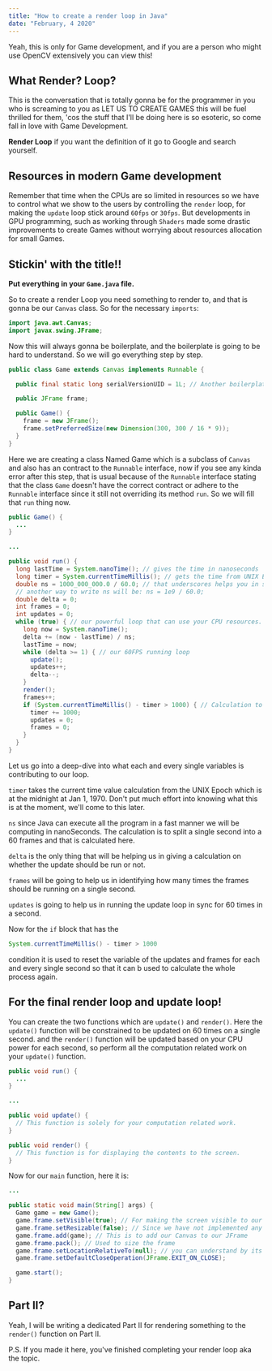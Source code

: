 ```yaml
---
title: "How to create a render loop in Java"
date: "February, 4 2020"
---
```


Yeah, this is only for Game development, and if you are a person who might use OpenCV extensively you can view this!

## What Render? Loop?

This is the conversation that is totally gonna be for the programmer in you who is screaming to you as LET US TO CREATE GAMES this will be fuel thrilled for them, 'cos the stuff that I'll be doing here is so esoteric, so come fall in love with Game Development.

**Render Loop** if you want the definition of it go to Google and search yourself.

## Resources in modern Game development

Remember that time when the CPUs are so limited in resources so we have to control what we show to the users by controlling the `render` loop, for making the `update` loop stick around `60fps` or `30fps`. But developments in GPU programming, such as working through `Shaders` made some drastic improvements to create Games without worrying about resources allocation for small Games.

## Stickin' with the title!!

**Put everything in your `Game.java` file.**

So to create a render Loop you need something to render to, and that is gonna be our `Canvas` class. So for the necessary `imports`:

```java
import java.awt.Canvas;
import javax.swing.JFrame;
```

Now this will always gonna be boilerplate, and the boilerplate is going to be hard to understand.
So we will go everything step by step.

```java
public class Game extends Canvas implements Runnable {

  public final static long serialVersionUID = 1L; // Another boilerplate because of Canvas(class)

  public JFrame frame;

  public Game() {
    frame = new JFrame();
    frame.setPreferredSize(new Dimension(300, 300 / 16 * 9));
  }
}
```
Here we are creating a class Named Game which is a subclass of `Canvas` and also has an contract to the `Runnable` interface, now if you see any kinda error after this step, that is usual because of the `Runnable` interface stating that the class `Game` doesn't have the correct contract or adhere to the `Runnable` interface since it still not overriding its method `run`. So we will fill that `run` thing now.

```java
public Game() {
  ...
}

...

public void run() {
  long lastTime = System.nanoTime(); // gives the time in nanoseconds
  long timer = System.currentTimeMillis(); // gets the time from UNIX Epoch Jan 1, 1970
  double ns = 1000_000_000.0 / 60.0; // that underscores helps you in showing how much zeros are there
  // another way to write ns will be: ns = 1e9 / 60.0;
  double delta = 0;
  int frames = 0;
  int updates = 0;
  while (true) { // our powerful loop that can use your CPU resources.
    long now = System.nanoTime();
    delta += (now - lastTime) / ns;
    lastTime = now;
    while (delta >= 1) { // our 60FPS running loop
      update();
      updates++;
      delta--;
    }
    render();
    frames++;
    if (System.currentTimeMillis() - timer > 1000) { // Calculation to reset the values on every second finishing.
      timer += 1000;
      updates = 0;
      frames = 0;
    }
  }
}
```
Let us go into a deep-dive into what each and every single variables is contributing to our loop. 

`timer` takes the current time value calculation from the UNIX Epoch which is at the midnight at Jan 1, 1970. Don't put much effort into knowing what this is at the moment, we'll come to this later.

`ns` since Java can execute all the program in a fast manner we will be computing in nanoSeconds. The calculation is to split a single second into a 60 frames and that is calculated here.

`delta` is the only thing that will be helping us in giving a calculation on whether the update should be run or not.

`frames` will be going to help us in identifying how many times the frames should be running on a single second.

`updates` is going to help us in running the update loop in sync for 60 times in a second.

Now for the `if` block that has the 
```java
System.currentTimeMillis() - timer > 1000
```
condition it is used to reset the variable of the updates and frames for each and every single second so that it can b used to calculate the whole process again.

## For the final render loop and update loop!

You can create the two functions which are `update()` and `render()`. Here the `update()` function will be constrained to be updated on 60 times on a single second. and the `render()` function will be updated based on your CPU power for each second, so perform all the computation related work on your `update()` function.

```java
public void run() {
  ...
}

...

public void update() {
  // This function is solely for your computation related work.
}

public void render() {
  // This function is for displaying the contents to the screen.
}
```

Now for our `main` function, here it is:

```java
...

public static void main(String[] args) {
  Game game = new Game();
  game.frame.setVisible(true); // For making the screen visible to our user
  game.frame.setResizable(false); // Since we have not implemented any responsive patterns it is good to make this false
  game.frame.add(game); // This is to add our Canvas to our JFrame
  game.frame.pack(); // Used to size the frame
  game.frame.setLocationRelativeTo(null); // you can understand by its name itself
  game.frame.setDefaultCloseOperation(JFrame.EXIT_ON_CLOSE);

  game.start();
}
```

## Part II?

Yeah, I will be writing a dedicated Part II for rendering something to the `render()` function on Part II.

P.S. If you made it here, you've finished completing your render loop aka the topic.